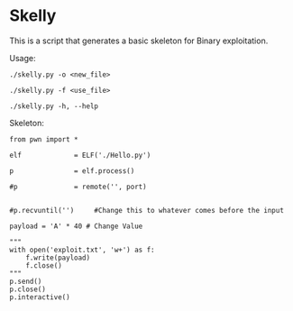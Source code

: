 # Skelly

This is a script that generates a basic skeleton for Binary exploitation.

Usage:

	./skelly.py -o <new_file>

	./skelly.py -f <use_file>

	./skelly.py -h, --help


Skeleton:

	from pwn import *

	elf             = ELF('./Hello.py')

	p               = elf.process()

	#p              = remote('', port)


	#p.recvuntil('')	 #Change this to whatever comes before the input

	payload = 'A' * 40 # Change Value

	"""
	with open('exploit.txt', 'w+') as f:
	    f.write(payload)
	    f.close()
	"""
	p.send()
	p.close()
	p.interactive()
